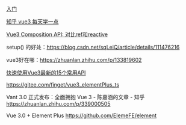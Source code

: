 [入门](https://zhuanlan.zhihu.com/p/347971064)

[知乎 vue3 每天学一点](https://www.zhihu.com/column/c_1338557711341277185)



[Vue3 Composition API: 对比ref和reactive](https://zhuanlan.zhihu.com/p/267967246)



setup() 的好处：https://blog.csdn.net/sqLeiQ/article/details/111476216

vue3好在哪：https://zhuanlan.zhihu.com/p/133819602





[快速使用Vue3最新的15个常用API](https://juejin.cn/post/6897030228867022856)



https://gitee.com/finget/vue3_elementPlus_ts





Vant 3.0 正式发布：全面拥抱 Vue 3 - 陈嘉涵的文章 - 知乎 https://zhuanlan.zhihu.com/p/339000505



Vue 3.0 + Element Plus   https://github.com/ElemeFE/element

